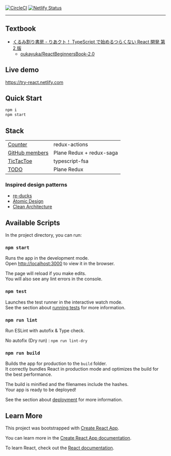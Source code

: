 [![CircleCI](https://circleci.com/gh/arx-8/try-react.svg?style=svg)](https://circleci.com/gh/arx-8/try-react)
[![Netlify Status](https://api.netlify.com/api/v1/badges/31a07445-a91f-4f7c-9803-0303061225e3/deploy-status)](https://app.netlify.com/sites/try-react/deploys)

---

## Textbook

- [くるみ割り書房 - りあクト！ TypeScript で始めるつらくない React 開発 第 2 版](https://booth.pm/ja/items/1312652)
  - [oukayuka/ReactBeginnersBook-2.0](https://github.com/oukayuka/ReactBeginnersBook-2.0)

## Live demo

<https://try-react.netlify.com>

## Quick Start

```sh
npm i
npm start
```

## Stack

|                                                                                                   |                          |
| ------------------------------------------------------------------------------------------------- | ------------------------ |
| [Counter](https://github.com/oukayuka/ReactBeginnersBook-2.0/tree/master/10-redux/03-redux)       | redux-actions            |
| [GitHub members](https://github.com/oukayuka/ReactBeginnersBook-2.0/tree/master/11-async/03-saga) | Plane Redux + redux-saga |
| [TicTacToe](https://reactjs.org/tutorial/tutorial.html)                                           | typescript-fsa           |
| [TODO](http://todomvc.com/examples/typescript-react/#/)                                           | Plane Redux              |

### Inspired design patterns

- [re-ducks](https://github.com/alexnm/re-ducks)
- [Atomic Design](https://patternlab.io/)
- [Clean Architecture](https://blog.cleancoder.com/uncle-bob/2012/08/13/the-clean-architecture.html)

## Available Scripts

In the project directory, you can run:

### `npm start`

Runs the app in the development mode.<br>
Open <http://localhost:3000> to view it in the browser.

The page will reload if you make edits.<br>
You will also see any lint errors in the console.

### `npm test`

Launches the test runner in the interactive watch mode.<br>
See the section about [running tests](https://facebook.github.io/create-react-app/docs/running-tests) for more information.

### `npm run lint`

Run ESLint with autofix & Type check.

No autofix (Dry run) : `npm run lint-dry`

### `npm run build`

Builds the app for production to the `build` folder.<br>
It correctly bundles React in production mode and optimizes the build for the best performance.

The build is minified and the filenames include the hashes.<br>
Your app is ready to be deployed!

See the section about [deployment](https://facebook.github.io/create-react-app/docs/deployment) for more information.

## Learn More

This project was bootstrapped with [Create React App](https://github.com/facebook/create-react-app).

You can learn more in the [Create React App documentation](https://facebook.github.io/create-react-app/docs/getting-started).

To learn React, check out the [React documentation](https://reactjs.org/).
